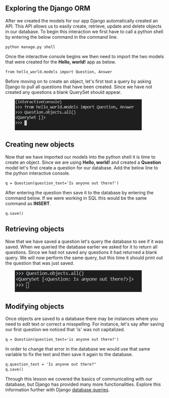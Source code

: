 [2]: https://docs.djangoproject.com/en/3.1/topics/db/queries/ "Django Queries"

## Exploring the Django ORM
After we created the models for our app Django automatically created an API. This API allows us to easily create, retrieve, update and delete objects in our database. To begin this interaction we first have to call a python shell by entering the below command in the command line.

    python manage.py shell

Once the interactive console begins we then need to import the two models that were created for the **Hello, world!** app as below.

~~~
from hello_world.models import Question, Answer 
~~~

Before moving on to create an object, let's first test a query by asking Django to pull all questions that have been created. Since we have not created any questions a blank QuerySet should appear.

<img src="..\Module2\Module2_Images\Module2_Blank_Query.PNG" alt="Django Model Migration" style="margin-left: 30px;width:400px; height:auto" />

## Creating new objects

Now that we have imported our models into the python shell it is time to create an object. Since we are using **Hello, world!** and created a **Question** model let's first create a question for our database. Add the below line to the python interactive console.

~~~
q = Question(question_text='Is anyone out there?')
~~~

After entering the question then save it to the database by entering the command below. If we were working in SQL this would be the same command as **INSERT**.

~~~
q.save()
~~~

## Retrieving objects

Now that we have saved a question let's query the database to see if it was saved. When we queried the database earlier we asked for it to return all questions. Since we had not saved any questions it had returned a blank query. We will now perform the same query, but this time it should print out the question that was just saved.

<img src="..\Module2\Module2_Images\Module2_ReturnQuestion.PNG" alt="Django Model Migration" style="margin-left: 30px;width:400px; height:auto" />

## Modifying objects

Once objects are saved to a database there may be instances where you need to edit text or correct a misspelling. For instance, let's say after saving our first question we noticed that 'is' was not capitalized. 

~~~
q = Question(question_text='is anyone out there?')
~~~

In order to change that error in the database we would use that same variable to fix the text and then save it again to the database.

~~~
q.question_text = 'Is anyone out there?"
q.save()
~~~

Through this lesson we covered the basics of communicating with our database, but Django has provided many more functionalities. Explore this information further with Django [database queries][2].
